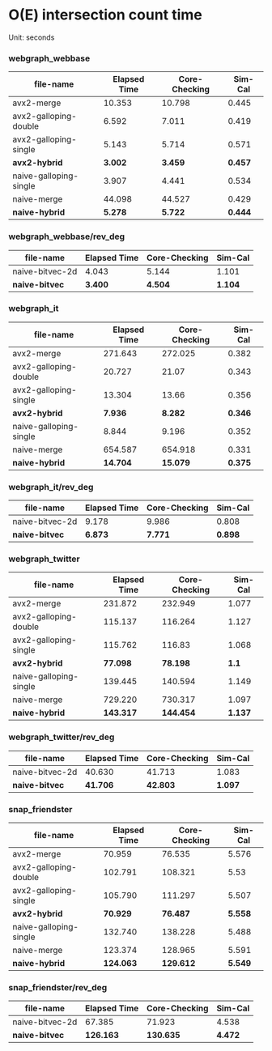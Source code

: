 # O(E) intersection count time


Unit: seconds


### webgraph_webbase

file-name | Elapsed Time | Core-Checking | Sim-Cal
--- | --- | --- | ---
avx2-merge | 10.353 | 10.798 | 0.445
avx2-galloping-double | 6.592 | 7.011 | 0.419
avx2-galloping-single | 5.143 | 5.714 | 0.571
**avx2-hybrid** | **3.002** | **3.459** | **0.457**
naive-galloping-single | 3.907 | 4.441 | 0.534
naive-merge | 44.098 | 44.527 | 0.429
**naive-hybrid** | **5.278** | **5.722** | **0.444**


### webgraph_webbase/rev_deg

file-name | Elapsed Time | Core-Checking | Sim-Cal
--- | --- | --- | ---
naive-bitvec-2d | 4.043 | 5.144 | 1.101
**naive-bitvec** | **3.400** | **4.504** | **1.104**


### webgraph_it

file-name | Elapsed Time | Core-Checking | Sim-Cal
--- | --- | --- | ---
avx2-merge | 271.643 | 272.025 | 0.382
avx2-galloping-double | 20.727 | 21.07 | 0.343
avx2-galloping-single | 13.304 | 13.66 | 0.356
**avx2-hybrid** | **7.936** | **8.282** | **0.346**
naive-galloping-single | 8.844 | 9.196 | 0.352
naive-merge | 654.587 | 654.918 | 0.331
**naive-hybrid** | **14.704** | **15.079** | **0.375**


### webgraph_it/rev_deg

file-name | Elapsed Time | Core-Checking | Sim-Cal
--- | --- | --- | ---
naive-bitvec-2d | 9.178 | 9.986 | 0.808
**naive-bitvec** | **6.873** | **7.771** | **0.898**


### webgraph_twitter

file-name | Elapsed Time | Core-Checking | Sim-Cal
--- | --- | --- | ---
avx2-merge | 231.872 | 232.949 | 1.077
avx2-galloping-double | 115.137 | 116.264 | 1.127
avx2-galloping-single | 115.762 | 116.83 | 1.068
**avx2-hybrid** | **77.098** | **78.198** | **1.1**
naive-galloping-single | 139.445 | 140.594 | 1.149
naive-merge | 729.220 | 730.317 | 1.097
**naive-hybrid** | **143.317** | **144.454** | **1.137**


### webgraph_twitter/rev_deg

file-name | Elapsed Time | Core-Checking | Sim-Cal
--- | --- | --- | ---
naive-bitvec-2d | 40.630 | 41.713 | 1.083
**naive-bitvec** | **41.706** | **42.803** | **1.097**


### snap_friendster

file-name | Elapsed Time | Core-Checking | Sim-Cal
--- | --- | --- | ---
avx2-merge | 70.959 | 76.535 | 5.576
avx2-galloping-double | 102.791 | 108.321 | 5.53
avx2-galloping-single | 105.790 | 111.297 | 5.507
**avx2-hybrid** | **70.929** | **76.487** | **5.558**
naive-galloping-single | 132.740 | 138.228 | 5.488
naive-merge | 123.374 | 128.965 | 5.591
**naive-hybrid** | **124.063** | **129.612** | **5.549**


### snap_friendster/rev_deg

file-name | Elapsed Time | Core-Checking | Sim-Cal
--- | --- | --- | ---
naive-bitvec-2d | 67.385 | 71.923 | 4.538
**naive-bitvec** | **126.163** | **130.635** | **4.472**